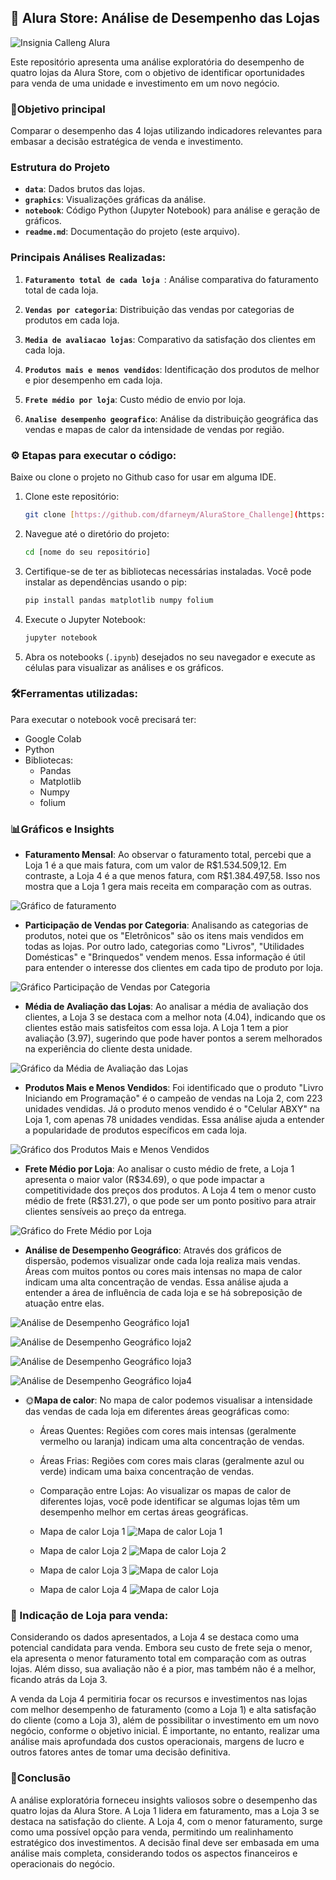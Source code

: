 ## 🏢 Alura Store: Análise de Desempenho das Lojas

![Insignia Calleng Alura](graphics/insignia/insignia.png)


Este repositório apresenta uma análise exploratória do desempenho de quatro lojas da Alura Store, com o objetivo de identificar oportunidades para venda de uma unidade e investimento em um novo negócio.

### 🎯Objetivo principal

Comparar o desempenho das 4 lojas utilizando indicadores relevantes para embasar a decisão estratégica de venda e investimento.

### Estrutura do Projeto 

- **`data`**: Dados brutos das lojas.
- **`graphics`**: Visualizações gráficas da análise.
- **`notebook`**:  Código Python (Jupyter Notebook) para análise e geração de gráficos.
- **`readme.md`**: Documentação do projeto (este arquivo).

### Principais Análises Realizadas:

1.  **`Faturamento total de cada loja `**: Análise comparativa do faturamento total de cada loja.

2.  **`Vendas por categoria`**: Distribuição das vendas por categorias de produtos em cada loja.

3.  **`Media de avaliacao lojas`**:  Comparativo da satisfação dos clientes em cada loja.

4.  **`Produtos mais e menos vendidos`**:  Identificação dos produtos de melhor e pior desempenho em cada loja.

5.  **`Frete médio por loja`**: Custo médio de envio por loja.

6.  **`Analise desempenho geografico`**: Análise da distribuição geográfica das vendas e mapas de calor da intensidade de vendas por região.


### ⚙ Etapas para executar o código:

Baixe ou clone o projeto no Github caso for usar em alguma IDE.

1.  Clone este repositório:
    ```bash
    git clone [https://github.com/dfarneym/AluraStore_Challenge](https://github.com/dfarneym/AluraStore_Challenge)
    ```
2.  Navegue até o diretório do projeto:
    ```bash
    cd [nome do seu repositório]
    ```
3.  Certifique-se de ter as bibliotecas necessárias instaladas. Você pode instalar as dependências usando o pip:
    ```bash
    pip install pandas matplotlib numpy folium
    ```
4.  Execute o Jupyter Notebook:
    ```bash
    jupyter notebook
    ```
5.  Abra os notebooks (`.ipynb`) desejados no seu navegador e execute as células para visualizar as análises e os gráficos.

### 🛠️Ferramentas utilizadas:

Para executar o notebook você precisará ter:
 - Google Colab
 - Python 
 - Bibliotecas:
   - Pandas
   - Matplotlib
   - Numpy
   - folium

### 📊Gráficos e Insights

* **Faturamento Mensal**: Ao observar o faturamento total, percebi que a Loja 1 é a que mais fatura, com um valor de R\$1.534.509,12. Em contraste, a Loja 4 é a que menos fatura, com R\$1.384.497,58. Isso nos mostra que a Loja 1 gera mais receita em comparação com as outras.

![Gráfico de faturamento](graphics/faturamento.png)

* **Participação de Vendas por Categoria**: Analisando as categorias de produtos, notei que os "Eletrônicos" são os itens mais vendidos em todas as lojas. Por outro lado, categorias como "Livros", "Utilidades Domésticas" e "Brinquedos" vendem menos. Essa informação é útil para entender o interesse dos clientes em cada tipo de produto por loja.

![Gráfico Participação de Vendas por Categoria](graphics/vendas_por_categoria.png)

* **Média de Avaliação das Lojas**: Ao analisar a média de avaliação dos clientes, a Loja 3 se destaca com a melhor nota (4.04), indicando que os clientes estão mais satisfeitos com essa loja. A Loja 1 tem a pior avaliação (3.97), sugerindo que pode haver pontos a serem melhorados na experiência do cliente desta unidade.

![Gráfico da Média de Avaliação das Lojas](graphics/media_de_avaliacao.png)

* **Produtos Mais e Menos Vendidos**: Foi identificado que o produto "Livro Iniciando em Programação" é o campeão de vendas na Loja 2, com 223 unidades vendidas. Já o produto menos vendido é o "Celular ABXY" na Loja 1, com apenas 78 unidades vendidas. Essa análise ajuda a entender a popularidade de produtos específicos em cada loja.

![Gráfico dos Produtos Mais e Menos Vendidos](graphics/pd_mais_menos_vendidos.png)

* **Frete Médio por Loja**: Ao analisar o custo médio de frete, a Loja 1 apresenta o maior valor (R$34.69), o que pode impactar a competitividade dos preços dos produtos. A Loja 4 tem o menor custo médio de frete (R\$31.27), o que pode ser um ponto positivo para atrair clientes sensíveis ao preço da entrega.

![Gráfico do Frete Médio por Loja](graphics/frete_medio_loja.png)

* **Análise de Desempenho Geográfico**: Através dos gráficos de dispersão, podemos visualizar onde cada loja realiza mais vendas. Áreas com muitos pontos ou cores mais intensas no mapa de calor indicam uma alta concentração de vendas. Essa análise ajuda a entender a área de influência de cada loja e se há sobreposição de atuação entre elas.

![Análise de Desempenho Geográfico loja1](graphics/dispersao_loja1.png)

![Análise de Desempenho Geográfico loja2](graphics/dispersao_loja2.png)

![Análise de Desempenho Geográfico loja3](graphics/dispersao_loja3.png)

![Análise de Desempenho Geográfico loja4](graphics/dispersao_loja4.png)

* 🌞**Mapa de calor**: No mapa de calor podemos visualisar a intensidade das vendas de cada loja em diferentes áreas geográficas como:
    - Áreas Quentes: Regiões com cores mais intensas (geralmente vermelho ou laranja) indicam uma alta concentração de vendas.
    - Áreas Frias: Regiões com cores mais claras (geralmente azul ou verde) indicam uma baixa concentração de vendas.
    - Comparação entre Lojas: Ao visualizar os mapas de calor de diferentes lojas, você pode identificar se algumas lojas têm um desempenho melhor em certas áreas geográficas.

  - Mapa de calor Loja 1
![Mapa de calor Loja 1](graphics/mapa_calor_loja1.png)
  - Mapa de calor Loja 2
![Mapa de calor Loja 2](graphics/mapa_calor_loja2.png)
  - Mapa de calor Loja 3
![Mapa de calor Loja ](graphics/mapa_calor_loja3.png)
  - Mapa de calor Loja 4
![Mapa de calor Loja ](graphics/mapa_calor_loja4.png)

### 🤝 Indicação de Loja para venda:
Considerando os dados apresentados, a Loja 4 se destaca como uma potencial candidata para venda. Embora seu custo de frete seja o menor, ela apresenta o menor faturamento total em comparação com as outras lojas. Além disso, sua avaliação não é a pior, mas também não é a melhor, ficando atrás da Loja 3.

A venda da Loja 4 permitiria focar os recursos e investimentos nas lojas com melhor desempenho de faturamento (como a Loja 1) e alta satisfação do cliente (como a Loja 3), além de possibilitar o investimento em um novo negócio, conforme o objetivo inicial. É importante, no entanto, realizar uma análise mais aprofundada dos custos operacionais, margens de lucro e outros fatores antes de tomar uma decisão definitiva.

### 🚀Conclusão

A análise exploratória forneceu insights valiosos sobre o desempenho das quatro lojas da Alura Store. A Loja 1 lidera em faturamento, mas a Loja 3 se destaca na satisfação do cliente. A Loja 4, com o menor faturamento, surge como uma possível opção para venda, permitindo um realinhamento estratégico dos investimentos. A decisão final deve ser embasada em uma análise mais completa, considerando todos os aspectos financeiros e operacionais do negócio.